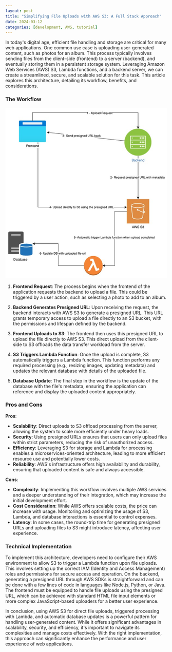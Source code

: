 ```yaml
---
layout: post
title: "Simplifying File Uploads with AWS S3: A Full Stack Approach"
date: 2024-03-12
categories: [development, AWS, tutorial]
---
```


In today's digital age, efficient file handling and storage are critical for many web applications. One common use case is uploading user-generated content, such as photos for an album. This process typically involves sending files from the client-side (frontend) to a server (backend), and eventually storing them in a persistent storage system. Leveraging Amazon Web Services (AWS) S3, Lambda functions, and a backend server, we can create a streamlined, secure, and scalable solution for this task. This article explores this architecture, detailing its workflow, benefits, and considerations.

### The Workflow
![Upload Workflow](/images/upload-workflow.jpg)

1. **Frontend Request**: The process begins when the frontend of the application requests the backend to upload a file. This could be triggered by a user action, such as selecting a photo to add to an album.

2. **Backend Generates Presigned URL**: Upon receiving the request, the backend interacts with AWS S3 to generate a presigned URL. This URL grants temporary access to upload a file directly to an S3 bucket, with the permissions and lifespan defined by the backend.

3. **Frontend Uploads to S3**: The frontend then uses this presigned URL to upload the file directly to AWS S3. This direct upload from the client-side to S3 offloads the data transfer workload from the server.

4. **S3 Triggers Lambda Function**: Once the upload is complete, S3 automatically triggers a Lambda function. This function performs any required processing (e.g., resizing images, updating metadata) and updates the relevant database with details of the uploaded file.

5. **Database Update**: The final step in the workflow is the update of the database with the file's metadata, ensuring the application can reference and display the uploaded content appropriately.

### Pros and Cons

**Pros**:

- **Scalability**: Direct uploads to S3 offload processing from the server, allowing the system to scale more efficiently under heavy loads.
- **Security**: Using presigned URLs ensures that users can only upload files within strict parameters, reducing the risk of unauthorized access.
- **Efficiency**: Leveraging S3 for storage and Lambda for processing enables a microservices-oriented architecture, leading to more efficient resource use and potentially lower costs.
- **Reliability**: AWS's infrastructure offers high availability and durability, ensuring that uploaded content is safe and always accessible.

**Cons**:

- **Complexity**: Implementing this workflow involves multiple AWS services and a deeper understanding of their integration, which may increase the initial development effort.
- **Cost Consideration**: While AWS offers scalable costs, the price can increase with usage. Monitoring and optimizing the usage of S3, Lambda, and database interactions is essential to control expenses.
- **Latency**: In some cases, the round-trip time for generating presigned URLs and uploading files to S3 might introduce latency, affecting user experience.

### Technical Implementation

To implement this architecture, developers need to configure their AWS environment to allow S3 to trigger a Lambda function upon file uploads. This involves setting up the correct IAM (Identity and Access Management) roles and permissions for secure access and operation. On the backend, generating a presigned URL through AWS SDKs is straightforward and can be done with a few lines of code in languages like Node.js, Python, or Java. The frontend must be equipped to handle file uploads using the presigned URL, which can be achieved with standard HTML file input elements or more complex JavaScript-based uploaders for a better user experience.

In conclusion, using AWS S3 for direct file uploads, triggered processing with Lambda, and automatic database updates is a powerful pattern for handling user-generated content. While it offers significant advantages in scalability, security, and efficiency, it's important to navigate its complexities and manage costs effectively. With the right implementation, this approach can significantly enhance the performance and user experience of web applications.
